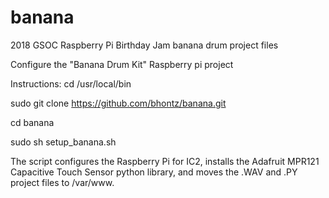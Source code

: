 # banana
2018 GSOC Raspberry Pi Birthday Jam banana drum project files 

Configure the "Banana Drum Kit" Raspberry pi project

Instructions:
cd /usr/local/bin

sudo git clone https://github.com/bhontz/banana.git

cd banana

sudo sh setup_banana.sh

The script configures the Raspberry Pi for IC2, installs the Adafruit MPR121 Capacitive Touch Sensor python library, and moves the .WAV and .PY project files to /var/www.
